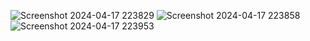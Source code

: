 ![Screenshot 2024-04-17 223829](https://github.com/Anuragroyan/Rock-Paper-Scissors-Game/assets/38952781/cb5686d0-4801-42df-ba18-dea87b7a1335)
![Screenshot 2024-04-17 223858](https://github.com/Anuragroyan/Rock-Paper-Scissors-Game/assets/38952781/f27630ed-0df4-4330-a0c0-e66939f8674a)
![Screenshot 2024-04-17 223953](https://github.com/Anuragroyan/Rock-Paper-Scissors-Game/assets/38952781/2418359d-3454-4e47-95e7-9a1ff0613c53)
